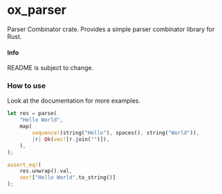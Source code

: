 # ox_parser

Parser Combinator crate. Provides a simple parser combinator library for Rust.

#### Info

README is subject to change.

### How to use
Look at the documentation for more examples.
```Rust
let res = parse(
	"Hello World",
	map(
		sequence!(string("Hello"), spaces(), string("World")),
		|r| Ok(vec![r.join("")]),
	),
);

assert_eq!(
	res.unwrap().val,
	vec!["Hello World".to_string()]
);
```
